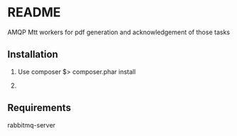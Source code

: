 README
======

AMQP Mtt workers for pdf generation and acknowledgement of those tasks


Installation
-------------

1. Use composer
$> composer.phar install

2.

Requirements
-------------

rabbitmq-server
